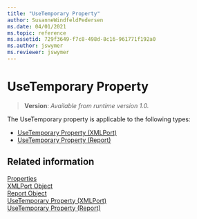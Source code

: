 ```yaml
---
title: "UseTemporary Property"
author: SusanneWindfeldPedersen
ms.date: 04/01/2021
ms.topic: reference
ms.assetid: 729f3649-f7c8-498d-8c16-961771f192a0
ms.author: jswymer
ms.reviewer: jswymer
---
```

 
# UseTemporary Property
> **Version**: _Available from runtime version 1.0._

The UseTemporary property is applicable to the following types: 
- [UseTemporary Property (XMLPort)](devenv-usetemporary-xmlport-property.md) 
- [UseTemporary Property (Report)](devenv-usetemporary-report-property.md)

## Related information  
[Properties](devenv-properties.md)   
[XMLPort Object](../devenv-xmlport-object.md)    
[Report Object](../devenv-report-object.md)  
[UseTemporary Property (XMLPort)](devenv-usetemporary-xmlport-property.md)   
[UseTemporary Property (Report)](devenv-usetemporary-report-property.md)
